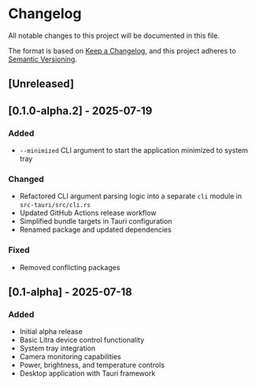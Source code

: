 # Changelog

All notable changes to this project will be documented in this file.

The format is based on [Keep a Changelog](https://keepachangelog.com/en/1.1.0/),
and this project adheres to [Semantic Versioning](https://semver.org/spec/v2.0.0.html).

## [Unreleased]

## [0.1.0-alpha.2] - 2025-07-19

### Added

- `--minimized` CLI argument to start the application minimized to system tray

### Changed

- Refactored CLI argument parsing logic into a separate `cli` module in `src-tauri/src/cli.rs`
- Updated GitHub Actions release workflow
- Simplified bundle targets in Tauri configuration
- Renamed package and updated dependencies

### Fixed

- Removed conflicting packages

## [0.1-alpha] - 2025-07-18

### Added

- Initial alpha release
- Basic Litra device control functionality
- System tray integration
- Camera monitoring capabilities
- Power, brightness, and temperature controls
- Desktop application with Tauri framework
